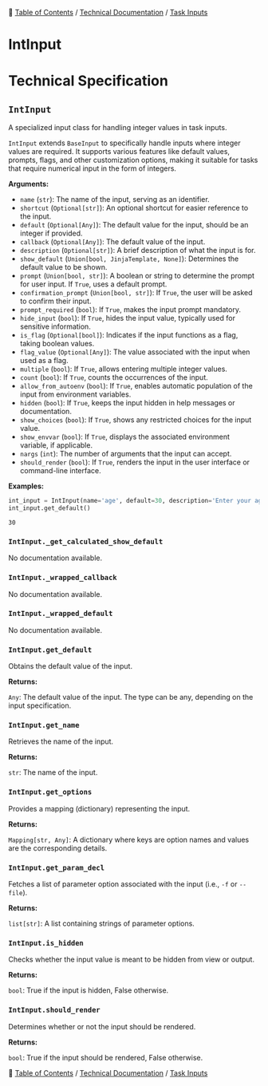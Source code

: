 🔖 [Table of Contents](../../README.md) / [Technical Documentation](../README.md) / [Task Inputs](README.md)

# IntInput

# Technical Specification

<!--start-doc-->
## `IntInput`

A specialized input class for handling integer values in task inputs.

`IntInput` extends `BaseInput` to specifically handle inputs where integer values are required.
It supports various features like default values, prompts, flags, and other customization options,
making it suitable for tasks that require numerical input in the form of integers.

__Arguments:__

- `name` (`str`): The name of the input, serving as an identifier.
- `shortcut` (`Optional[str]`): An optional shortcut for easier reference to the input.
- `default` (`Optional[Any]`): The default value for the input, should be an integer if provided.
- `callback` (`Optional[Any]`): The default value of the input.
- `description` (`Optional[str]`): A brief description of what the input is for.
- `show_default` (`Union[bool, JinjaTemplate, None]`): Determines the default value to be shown.
- `prompt` (`Union[bool, str]`): A boolean or string to determine the prompt for user input. If `True`, uses a default prompt.
- `confirmation_prompt` (`Union[bool, str]`): If `True`, the user will be asked to confirm their input.
- `prompt_required` (`bool`): If `True`, makes the input prompt mandatory.
- `hide_input` (`bool`): If `True`, hides the input value, typically used for sensitive information.
- `is_flag` (`Optional[bool]`): Indicates if the input functions as a flag, taking boolean values.
- `flag_value` (`Optional[Any]`): The value associated with the input when used as a flag.
- `multiple` (`bool`): If `True`, allows entering multiple integer values.
- `count` (`bool`): If `True`, counts the occurrences of the input.
- `allow_from_autoenv` (`bool`): If `True`, enables automatic population of the input from environment variables.
- `hidden` (`bool`): If `True`, keeps the input hidden in help messages or documentation.
- `show_choices` (`bool`): If `True`, shows any restricted choices for the input value.
- `show_envvar` (`bool`): If `True`, displays the associated environment variable, if applicable.
- `nargs` (`int`): The number of arguments that the input can accept.
- `should_render` (`bool`): If `True`, renders the input in the user interface or command-line interface.

__Examples:__

```python
int_input = IntInput(name='age', default=30, description='Enter your age')
int_input.get_default()
```

```
30
```


### `IntInput._get_calculated_show_default`

No documentation available.


### `IntInput._wrapped_callback`

No documentation available.


### `IntInput._wrapped_default`

No documentation available.


### `IntInput.get_default`

Obtains the default value of the input.

__Returns:__

`Any`: The default value of the input. The type can be any, depending on the input specification.

### `IntInput.get_name`

Retrieves the name of the input.

__Returns:__

`str`: The name of the input.

### `IntInput.get_options`

Provides a mapping (dictionary) representing the input.

__Returns:__

`Mapping[str, Any]`: A dictionary where keys are option names and values are the corresponding details.

### `IntInput.get_param_decl`

Fetches a list of parameter option associated with the input (i.e., `-f` or `--file`).

__Returns:__

`list[str]`: A list containing strings of parameter options.

### `IntInput.is_hidden`

Checks whether the input value is meant to be hidden from view or output.

__Returns:__

`bool`: True if the input is hidden, False otherwise.

### `IntInput.should_render`

Determines whether or not the input should be rendered.

__Returns:__

`bool`: True if the input should be rendered, False otherwise.

<!--end-doc-->

🔖 [Table of Contents](../../README.md) / [Technical Documentation](../README.md) / [Task Inputs](README.md)

